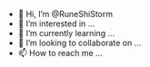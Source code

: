 - 👋 Hi, I’m @RuneShiStorm
- 👀 I’m interested in ...
- 🌱 I’m currently learning ...
- 💞️ I’m looking to collaborate on ...
- 📫 How to reach me ...

<!---
RuneShiStorm/RuneShiStorm is a ✨ special ✨ repository because its `README.md` (this file) appears on your GitHub profile.
You can click the Preview link to take a look at your changes.
--->
